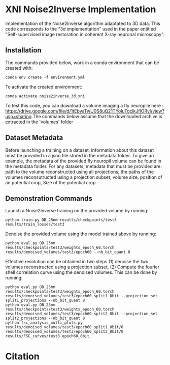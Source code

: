 # XNI Noise2Inverse Implementation

Implementation of the Noise2Inverse algorithm adaptated to 3D data.
This code corresponds to the "3d implementation" used in the paper entitled "Self-supervised image restoration in coherent X-ray neuronal microscopy".


## Installation

The commands provided below, work in a conda environment that can be created with: 

```
conda env create -f environment.yml
```

To activate the created environment:

```
conda activate noise2inverse_3d_xni
```

To test this code, you can download a volume imaging a fly neuropile here : https://drive.google.com/file/d/1tEbyaTwU0S8uQ21TYoluTgclkJflORvl/view?usp=sharing
The commands below assume that the downloaded archive is extracted in the 'volumes' folder

## Dataset Metadata

Before launching a training on a dataset, information about this dataset must be provided in a json file stored in the metadata folder.
To give an example, the metadata of the provided fly neuropil volume can be found in the metadata folder.
For any datasets, metadata that must be provided are: path to the volume reconstructed using all projections, the paths of the volumes reconsutructed using a projection subset, volume size, position of an potential crop, Size of the potential crop.


## Demonstration Commands

Launch a Noise2Inverse training on the provided volume by running:
```
python train.py OB_25nm results/checkpoints/test3 results/train_losses/test3
```

Denoise the provided volume using the model trained above by running:
```
python eval.py OB_25nm results/checkpoints/test3/weights_epoch_60.torch results/denoised_volumes/test3/epoch60 --nb_bit_quant 8
```

Effective resolution can be obtained in two steps (1) denoise the two volumes reconstructed using a projection subset, (2) Compute the fourier shell correlation curve using the denoised volumes. This can be done by running:

```
python eval.py OB_25nm results/checkpoints/test3/weights_epoch_60.torch results/denoised_volumes/test3/epoch60_split1_8bit --projection_set split1_projections --nb_bit_quant 8
python eval.py OB_25nm results/checkpoints/test3/weights_epoch_60.torch results/denoised_volumes/test3/epoch60_split2_8bit --projection_set split2_projections --nb_bit_quant 8
python fsc_analysis_multi_plots.py results/denoised_volumes/test3/epoch60_split1_8bit/0 results/denoised_volumes/test3/epoch60_split2_8bit/0 results/FSC_curves/test3 epoch60_8bit
```


# Citation